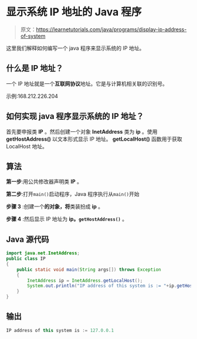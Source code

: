 # 显示系统 IP 地址的 Java 程序

> 原文：<https://learnetutorials.com/java/programs/display-ip-address-of-system>

这里我们解释如何编写一个 java 程序来显示系统的 IP 地址。

## 什么是 IP 地址？

一个 IP 地址就是一个**互联网协议**地址。它是与计算机相关联的识别号。

示例:168.212.226.204

## 如何实现 java 程序显示系统的 IP 地址？

首先要申报类 **IP** 。然后创建一个对象 **InetAddress** 类为 **ip** 。使用 **getHostAddress()** 以文本形式显示 IP 地址。 **getLocalHost()** 函数用于获取 LocalHost 地址。

## 算法

**第一步**:用公共修改器声明类 **IP** 。

**第二步**:打开`main()`启动程序，Java 程序执行从`main()`开始

**步骤 3** :创建一个**的对象，将**类装扮成 **ip** 。

**步骤 4** :然后显示 IP 地址为 **ip。`getHostAddress()`** 。

## Java 源代码

```java
import java.net.InetAddress;
public class IP 
{
    public static void main(String args[]) throws Exception
    {
        InetAddress ip = InetAddress.getLocalHost();
        System.out.println("IP address of this system is := "+ip.getHostAddress());
    }    
}

```

## 输出

```java
IP address of this system is := 127.0.0.1
```